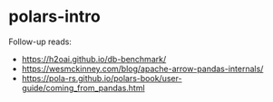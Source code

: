# polars-intro

Follow-up reads:
- https://h2oai.github.io/db-benchmark/
- https://wesmckinney.com/blog/apache-arrow-pandas-internals/
- https://pola-rs.github.io/polars-book/user-guide/coming_from_pandas.html
